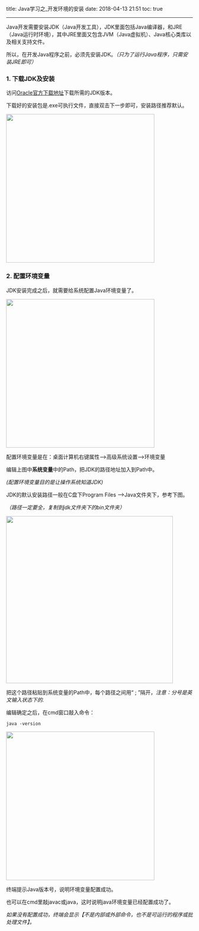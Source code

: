title: Java学习之_开发环境的安装
date: 2018-04-13 21:51
toc: true

---

Java开发需要安装JDK（Java开发工具），JDK里面包括Java编译器，和JRE（Java运行时环境），其中JRE里面又包含JVM（Java虚拟机）、Java核心类库以及相关支持文件。

所以，在开发Java程序之前，必须先安装JDK。*（只为了运行Java程序，只需安装JRE即可）* 

### 1. 下载JDK及安装

访问[Oracle官方下载地址](http://www.oracle.com/technetwork/java/javase/downloads/index.html )下载所需的JDK版本。

下载好的安装包是.exe可执行文件，直接双击下一步即可，安装路径推荐默认。

<img src="https://images.shiguangping.com/images/Java%E5%AD%A6%E4%B9%A0%E4%B9%8B_%E5%BC%80%E5%8F%91%E7%8E%AF%E5%A2%83%E5%AE%89%E8%A3%85/Java%E5%AD%A6%E4%B9%A0%E4%B9%8B_%E5%BC%80%E5%8F%91%E7%8E%AF%E5%A2%83%E5%AE%89%E8%A3%85_%E5%9B%BE1.png" width="400px"/>

### 2. 配置环境变量

JDK安装完成之后，就需要给系统配置Java环境变量了。  

<img src="https://images.shiguangping.com/images/Java%E5%AD%A6%E4%B9%A0%E4%B9%8B_%E5%BC%80%E5%8F%91%E7%8E%AF%E5%A2%83%E5%AE%89%E8%A3%85/Java%E5%AD%A6%E4%B9%A0%E4%B9%8B_%E5%BC%80%E5%8F%91%E7%8E%AF%E5%A2%83%E5%AE%89%E8%A3%85_%E5%9B%BE2.png" width="400px"/>

配置环境变量是在：桌面计算机右键属性-->高级系统设置-->环境变量

编辑上图中**系统变量**中的Path，把JDK的路径地址加入到Path中。

*(配置环境变量目的是让操作系统知道JDK)*



JDK的默认安装路径一般在C盘下Program Files -->Java文件夹下，参考下图。

*（路径一定要全，复制到jdk文件夹下的bin文件夹）*

<img src="https://images.shiguangping.com/images/Java%E5%AD%A6%E4%B9%A0%E4%B9%8B_%E5%BC%80%E5%8F%91%E7%8E%AF%E5%A2%83%E5%AE%89%E8%A3%85/Java%E5%AD%A6%E4%B9%A0%E4%B9%8B_%E5%BC%80%E5%8F%91%E7%8E%AF%E5%A2%83%E5%AE%89%E8%A3%85_%E5%9B%BE3.png" width="450px"/>

把这个路径粘贴到系统变量的Path中，每个路径之间用“ ; ”隔开，*注意：分号是英文输入状态下的.*

编辑确定之后，在cmd窗口敲入命令：

```shell
java -version
```

<img src="https://images.shiguangping.com/images/Java%E5%AD%A6%E4%B9%A0%E4%B9%8B_%E5%BC%80%E5%8F%91%E7%8E%AF%E5%A2%83%E5%AE%89%E8%A3%85/Java%E5%AD%A6%E4%B9%A0%E4%B9%8B_%E5%BC%80%E5%8F%91%E7%8E%AF%E5%A2%83%E5%AE%89%E8%A3%85_%E5%9B%BE5.png" width="400px"/>

终端提示Java版本号，说明环境变量配置成功。

也可以在cmd里敲javac或java，这时说明java环境变量已经配置成功了。 

*如果没有配置成功，终端会显示【不是内部或外部命令，也不是可运行的程序或批处理文件】。* 